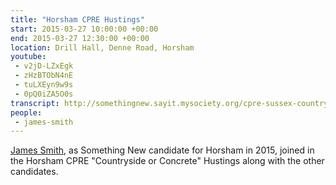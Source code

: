 ```yaml
---
title: "Horsham CPRE Hustings"
start: 2015-03-27 10:00:00 +00:00
end: 2015-03-27 12:30:00 +00:00
location: Drill Hall, Denne Road, Horsham
youtube:
 - v2jD-LZxEgk
 - zHzBTObN4nE
 - tuLXEyn9w9s
 - 0pQ0iZA5O0s
transcript: http://somethingnew.sayit.mysociety.org/cpre-sussex-countryside-or-concrete-horsham-hustin
people:
 - james-smith
---
```


[James Smith](/people/james-smith), as Something New candidate for Horsham in 2015, joined in the Horsham CPRE "Countryside or Concrete" Hustings along with the other candidates.